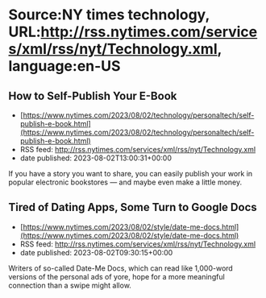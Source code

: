# Source:NY times technology, URL:http://rss.nytimes.com/services/xml/rss/nyt/Technology.xml, language:en-US

## How to Self-Publish Your E-Book
 - [https://www.nytimes.com/2023/08/02/technology/personaltech/self-publish-e-book.html](https://www.nytimes.com/2023/08/02/technology/personaltech/self-publish-e-book.html)
 - RSS feed: http://rss.nytimes.com/services/xml/rss/nyt/Technology.xml
 - date published: 2023-08-02T13:00:31+00:00

If you have a story you want to share, you can easily publish your work in popular electronic bookstores — and maybe even make a little money.

## Tired of Dating Apps, Some Turn to Google Docs
 - [https://www.nytimes.com/2023/08/02/style/date-me-docs.html](https://www.nytimes.com/2023/08/02/style/date-me-docs.html)
 - RSS feed: http://rss.nytimes.com/services/xml/rss/nyt/Technology.xml
 - date published: 2023-08-02T09:30:15+00:00

Writers of so-called Date-Me Docs, which can read like 1,000-word versions of the personal ads of yore, hope for a more meaningful connection than a swipe might allow.

